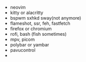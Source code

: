 - neovim
- kitty or alacritty
- bspwm sxhkd      sway(not anymore)
- flameshot, ssr, feh, fastfetch
- firefox or chromium
- rofi, bash (fish sometimes)
- mpv, picom
- polybar or yambar
- pavucontrol
- 